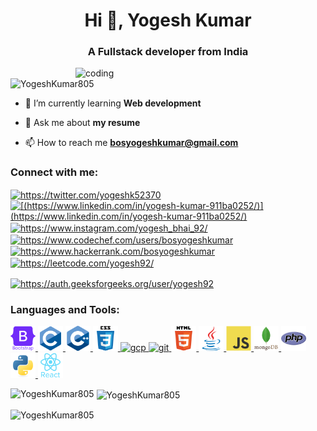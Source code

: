 <h1 align="center">Hi 👋, Yogesh Kumar</h1>
<h3 align="center">A Fullstack developer from India</h3>
<img align="right" alt="coding" width="400" src="https://cdnp3.stackassets.com/fa6fd1e226152eba86fa65cef159cde3d5a40517/store/fd9cf709c1417e2cabff70f3d3d2b3be06d0becd1df0cccfc661d327a3a7/sale_229497_primary_image.jpg"

<p align="left"> <img src="https://komarev.com/ghpvc/?username=yogeshkumar805&label=Profile%20views&color=0e75b6&style=flat" alt="YogeshKumar805" /> </p>

<!-- <p align="left"> <a href="https://twitter.com/https://twitter.com/yogesh52370" target="blank"><img src="https://img.shields.io/twitter/follow/https://twitter.com/@yogesh52370?logo=twitter&style=for-the-badge" alt="https://twitter.com/yogesh52370" /></a> </p> -->

- 🌱 I’m currently learning **Web development**

- 💬 Ask me about **my resume**

- 📫 How to reach me **bosyogeshkumar@gmail.com**


<h3 align="left">Connect with me:</h3>
<p align="left">
<a href="https://twitter.com/https://twitter.com/" target="blank"><img align="center" src="https://raw.githubusercontent.com/rahuldkjain/github-profile-readme-generator/master/src/images/icons/Social/twitter.svg" alt="https://twitter.com/yogeshk52370" height="30" width="40" /></a>
<a href="https://linkedin.com/in/https://www.linkedin.com/in/yogesh-kumar-911ba0252/" target="blank"><img align="center" src="https://raw.githubusercontent.com/rahuldkjain/github-profile-readme-generator/master/src/images/icons/Social/linked-in-alt.svg" alt="[(https://www.linkedin.com/in/yogesh-kumar-911ba0252/)](https://www.linkedin.com/in/yogesh-kumar-911ba0252/)" height="30" width="40" /></a>
<a href="https://instagram.com/https://www.instagram.com/yogesh_bhai_92/" target="blank"><img align="center" src="https://raw.githubusercontent.com/rahuldkjain/github-profile-readme-generator/master/src/images/icons/Social/instagram.svg" alt="https://www.instagram.com/yogesh_bhai_92/" height="30" width="40" /></a>
<a href="https://www.codechef.com/users/https://www.codechef.com/users/bosyogeshkumar" target="blank"><img align="center" src="https://cdn.jsdelivr.net/npm/simple-icons@3.1.0/icons/codechef.svg" alt="https://www.codechef.com/users/bosyogeshkumar" height="30" width="40" /></a>
<a href="https://www.hackerrank.com/bosyogeshkumar" target="blank"><img align="center" src="https://raw.githubusercontent.com/rahuldkjain/github-profile-readme-generator/master/src/images/icons/Social/hackerrank.svg" alt="https://www.hackerrank.com/bosyogeshkumar" height="30" width="40" /></a>
<a href="https://www.leetcode.com/https://leetcode.com/yogesh92/" target="blank"><img align="center" src="https://raw.githubusercontent.com/rahuldkjain/github-profile-readme-generator/master/src/images/icons/Social/leet-code.svg" alt="https://leetcode.com/yogesh92/" height="30" width="40" /></a>

<a href="https://auth.geeksforgeeks.org/user/https://auth.geeksforgeeks.org/user/yogesh92" target="blank"><img align="center" src="https://raw.githubusercontent.com/rahuldkjain/github-profile-readme-generator/master/src/images/icons/Social/geeks-for-geeks.svg" alt="https://auth.geeksforgeeks.org/user/yogesh92" height="30" width="40" /></a>
</p>

<h3 align="left">Languages and Tools:</h3>
<p align="left"> <a href="https://getbootstrap.com" target="_blank" rel="noreferrer"> <img src="https://raw.githubusercontent.com/devicons/devicon/master/icons/bootstrap/bootstrap-plain-wordmark.svg" alt="bootstrap" width="40" height="40"/> </a> <a href="https://www.cprogramming.com/" target="_blank" rel="noreferrer"> <img src="https://raw.githubusercontent.com/devicons/devicon/master/icons/c/c-original.svg" alt="c" width="40" height="40"/> </a> <a href="https://www.w3schools.com/cpp/" target="_blank" rel="noreferrer"> <img src="https://raw.githubusercontent.com/devicons/devicon/master/icons/cplusplus/cplusplus-original.svg" alt="cplusplus" width="40" height="40"/> </a> <a href="https://www.w3schools.com/css/" target="_blank" rel="noreferrer"> <img src="https://raw.githubusercontent.com/devicons/devicon/master/icons/css3/css3-original-wordmark.svg" alt="css3" width="40" height="40"/> </a> <a href="https://cloud.google.com" target="_blank" rel="noreferrer"> <img src="https://www.vectorlogo.zone/logos/google_cloud/google_cloud-icon.svg" alt="gcp" width="40" height="40"/> </a> <a href="https://git-scm.com/" target="_blank" rel="noreferrer"> <img src="https://www.vectorlogo.zone/logos/git-scm/git-scm-icon.svg" alt="git" width="40" height="40"/> </a> <a href="https://www.w3.org/html/" target="_blank" rel="noreferrer"> <img src="https://raw.githubusercontent.com/devicons/devicon/master/icons/html5/html5-original-wordmark.svg" alt="html5" width="40" height="40"/> </a> <a href="https://www.java.com" target="_blank" rel="noreferrer"> <img src="https://raw.githubusercontent.com/devicons/devicon/master/icons/java/java-original.svg" alt="java" width="40" height="40"/> </a> <a href="https://developer.mozilla.org/en-US/docs/Web/JavaScript" target="_blank" rel="noreferrer"> <img src="https://raw.githubusercontent.com/devicons/devicon/master/icons/javascript/javascript-original.svg" alt="javascript" width="40" height="40"/> </a> <a href="https://www.mongodb.com/" target="_blank" rel="noreferrer"> <img src="https://raw.githubusercontent.com/devicons/devicon/master/icons/mongodb/mongodb-original-wordmark.svg" alt="mongodb" width="40" height="40"/> </a> <a href="https://www.php.net" target="_blank" rel="noreferrer"> <img src="https://raw.githubusercontent.com/devicons/devicon/master/icons/php/php-original.svg" alt="php" width="40" height="40"/> </a> <a href="https://www.python.org" target="_blank" rel="noreferrer"> <img src="https://raw.githubusercontent.com/devicons/devicon/master/icons/python/python-original.svg" alt="python" width="40" height="40"/> </a> <a href="https://reactjs.org/" target="_blank" rel="noreferrer"> <img src="https://raw.githubusercontent.com/devicons/devicon/master/icons/react/react-original-wordmark.svg" alt="react" width="40" height="40"/> </a> </p>

<p><img align="left" src="https://github-readme-stats.vercel.app/api/top-langs?username=YogeshKumar805&show_icons=true&locale=en&layout=compact" alt="YogeshKumar805" /></p>

<p>&nbsp;<img align="center" src="https://github-readme-stats.vercel.app/api?username=YogeshKumar805&show_icons=true&locale=en" alt="YogeshKumar805" /></p>

<p><img align="center" src="https://github-readme-streak-stats.herokuapp.com/?user=YogeshKumar805&" alt="YogeshKumar805" /></p>
